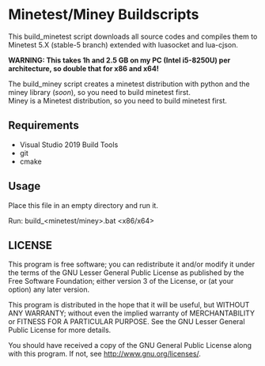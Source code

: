 # Minetest/Miney Buildscripts

This build_minetest script downloads all source codes and compiles them to Minetest 5.X (stable-5 branch) extended with luasocket and lua-cjson.

**WARNING: This takes 1h and 2.5 GB on my PC (Intel i5-8250U) per architecture, so double that for x86 and x64!**

The build_miney script creates a minetest distribution with python and the miney library (*soon*), so you need to build minetest first.  
Miney is a Minetest distribution, so you need to build minetest first. 

## Requirements 

- Visual Studio 2019 Build Tools
- git
- cmake

## Usage

Place this file in an empty directory and run it.

Run: build_<minetest/miney>.bat <x86/x64>

## LICENSE

This program is free software; you can redistribute it and/or modify
it under the terms of the GNU Lesser General Public License as published by
the Free Software Foundation; either version 3 of the License, or
(at your option) any later version.

This program is distributed in the hope that it will be useful,
but WITHOUT ANY WARRANTY; without even the implied warranty of
MERCHANTABILITY or FITNESS FOR A PARTICULAR PURPOSE.  See the
GNU Lesser General Public License for more details.

You should have received a copy of the GNU General Public License
along with this program.  If not, see <http://www.gnu.org/licenses/>.
